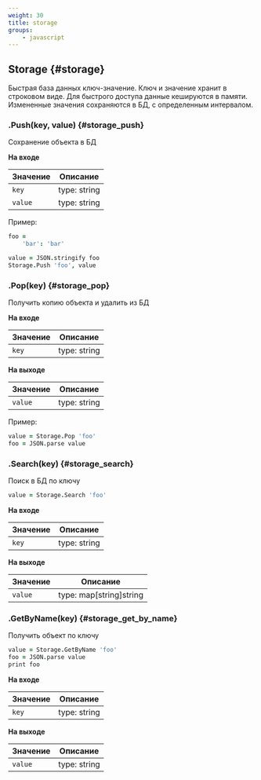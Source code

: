 ```yaml
---
weight: 30
title: storage
groups:
    - javascript
---
```


## Storage {#storage}

Быстрая база данных ключ-значение. Ключ и значение хранит в строковом виде. Для быстрого доступа данные кешируются в памяти.
Измененные значения сохраняются в БД, с определенным интервалом. 

### .Push(key, value) {#storage_push}

Сохранение объекта в БД

**На входе**

**Значение** | **Описание**
-------------|--------------
  `key`      | type: string
  `value`    | type: string


Пример: 

```coffeescript
foo = 
	'bar': 'bar'

value = JSON.stringify foo
Storage.Push 'foo', value
```

### .Pop(key) {#storage_pop}

Получить копию объекта и удалить из БД

**На входе**

**Значение** | **Описание**
-------------|--------------
  `key`      | type: string

**На выходе**

**Значение** | **Описание**
-------------|--------------
  `value`    | type: string

Пример:

```coffeescript
value = Storage.Pop 'foo'
foo = JSON.parse value
```

### .Search(key) {#storage_search}

Поиск в БД по ключу

```coffeescript
value = Storage.Search 'foo'
```

**На входе**

**Значение** | **Описание**
-------------|--------------
  `key`      | type: string

**На выходе**

**Значение** | **Описание**
-------------|--------------
  `value`    | type: map[string]string


### .GetByName(key) {#storage_get_by_name}

Получить объект по ключу

```coffeescript
value = Storage.GetByName 'foo'
foo = JSON.parse value
print foo
```

**На входе**

**Значение** | **Описание**
-------------|--------------
  `key`      | type: string

**На выходе**

**Значение** | **Описание**
-------------|--------------
  `value`    | type: string


